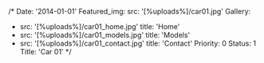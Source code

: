 /*
Date: '2014-01-01'
Featured_img:
  src: '[%uploads%]/car01.jpg'
Gallery:
- src: '[%uploads%]/car01_home.jpg'
  title: 'Home'
- src: '[%uploads%]/car01_models.jpg'
  title: 'Models'
- src: '[%uploads%]/car01_contact.jpg'
  title: 'Contact'
Priority: 0
Status: 1
Title: 'Car 01'
*/
